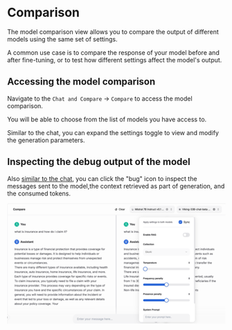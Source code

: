 <!--
Copyright © Advanced Micro Devices, Inc., or its affiliates.

SPDX-License-Identifier: MIT
-->

```{tags} AMD AI Workbench, chat, comparison
```

# Comparison

The model comparison view allows you to compare the output of different models using the same set of settings.

A common use case is to compare the response of your model before and after fine-tuning, or to test how different settings affect the model's output.

## Accessing the model comparison

Navigate to the `Chat and Compare` → `Compare` to access the model comparison.

You will be able to choose from the list of models you have access to.

Similar to the chat, you can expand the settings toggle to view and modify the generation parameters.

## Inspecting the debug output of the model

Also [similar to the chat](./chat.md#inspecting-the-debug-output-of-the-model), you can click the "bug" icon to inspect the messages sent to the model,the context retrieved as part of generation, and the consumed tokens.

![Model comparison view](../../core-img/inference/compare.png)
